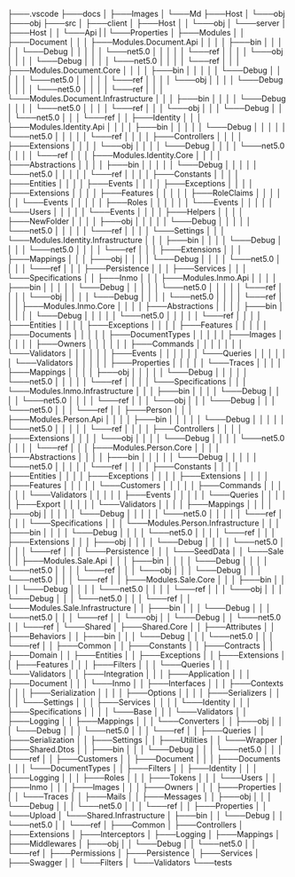 ├───.vscode
├───docs
│ ├───Images
│ └───Md
├───Host
│ └───obj
├───obj
├───src
│ ├───client
│ ├───Host
│ │ └───obj
│ └───server
│ ├───Host
│ │ └───Api
| | └───Properties
│ ├───Modules
│ │ ├───Document
│ │ │ ├───Modules.Document.Api
│ │ │ │ ├───bin
│ │ │ │ │ └───Debug
│ │ │ │ │ └───net5.0
│ │ │ │ │ └───ref
│ │ │ │ └───obj
│ │ │ │ └───Debug
│ │ │ │ └───net5.0
│ │ │ │ └───ref
│ │ │ ├───Modules.Document.Core
│ │ │ │ ├───bin
│ │ │ │ │ └───Debug
│ │ │ │ │ └───net5.0
│ │ │ │ │ └───ref
│ │ │ │ └───obj
│ │ │ │ └───Debug
│ │ │ │ └───net5.0
│ │ │ │ └───ref
│ │ │ └───Modules.Document.Infrastructure
│ │ │ ├───bin
│ │ │ │ └───Debug
│ │ │ │ └───net5.0
│ │ │ │ └───ref
│ │ │ └───obj
│ │ │ └───Debug
│ │ │ └───net5.0
│ │ │ └───ref
│ │ ├───Identity
│ │ │ ├───Modules.Identity.Api
│ │ │ │ ├───bin
│ │ │ │ │ └───Debug
│ │ │ │ │ └───net5.0
│ │ │ │ │ └───ref
│ │ │ │ ├───Controllers
│ │ │ │ ├───Extensions
│ │ │ │ └───obj
│ │ │ │ └───Debug
│ │ │ │ └───net5.0
│ │ │ │ └───ref
│ │ │ ├───Modules.Identity.Core
│ │ │ │ ├───Abstractions
│ │ │ │ ├───bin
│ │ │ │ │ └───Debug
│ │ │ │ │ └───net5.0
│ │ │ │ │ └───ref
│ │ │ │ ├───Constants
│ │ │ │ ├───Entities
│ │ │ │ ├───Events
│ │ │ │ ├───Exceptions
│ │ │ │ ├───Extensions
│ │ │ │ ├───Features
│ │ │ │ │ ├───RoleClaims
│ │ │ │ │ │ └───Events
│ │ │ │ │ ├───Roles
│ │ │ │ │ │ └───Events
│ │ │ │ │ └───Users
│ │ │ │ │ └───Events
│ │ │ │ ├───Helpers
│ │ │ │ ├───NewFolder
│ │ │ │ ├───obj
│ │ │ │ │ └───Debug
│ │ │ │ │ └───net5.0
│ │ │ │ │ └───ref
│ │ │ │ └───Settings
│ │ │ └───Modules.Identity.Infrastructure
│ │ │ ├───bin
│ │ │ │ └───Debug
│ │ │ │ └───net5.0
│ │ │ │ └───ref
│ │ │ ├───Extensions
│ │ │ ├───Mappings
│ │ │ ├───obj
│ │ │ │ └───Debug
│ │ │ │ └───net5.0
│ │ │ │ └───ref
│ │ │ ├───Persistence
│ │ │ ├───Services
│ │ │ └───Specifications
│ │ ├───Inmo
│ │ │ ├───Modules.Inmo.Api
│ │ │ │ ├───bin
│ │ │ │ │ └───Debug
│ │ │ │ │ └───net5.0
│ │ │ │ │ └───ref
│ │ │ │ └───obj
│ │ │ │ └───Debug
│ │ │ │ └───net5.0
│ │ │ │ └───ref
│ │ │ ├───Modules.Inmo.Core
│ │ │ │ ├───Abstractions
│ │ │ │ ├───bin
│ │ │ │ │ └───Debug
│ │ │ │ │ └───net5.0
│ │ │ │ │ └───ref
│ │ │ │ ├───Entities
│ │ │ │ ├───Exceptions
│ │ │ │ ├───Features
│ │ │ │ │ ├───Documents
│ │ │ │ │ ├───DocumentTypes
│ │ │ │ │ ├───Images
│ │ │ │ │ ├───Owners
│ │ │ │ │ │ ├───Commands
│ │ │ │ │ │ │ └───Validators
│ │ │ │ │ │ ├───Events
│ │ │ │ │ │ └───Queries
│ │ │ │ │ │ └───Validators
│ │ │ │ │ ├───Properties
│ │ │ │ │ └───Traces
│ │ │ │ ├───Mappings
│ │ │ │ ├───obj
│ │ │ │ │ └───Debug
│ │ │ │ │ └───net5.0
│ │ │ │ │ └───ref
│ │ │ │ └───Specifications
│ │ │ └───Modules.Inmo.Infrastructure
│ │ │ ├───bin
│ │ │ │ └───Debug
│ │ │ │ └───net5.0
│ │ │ │ └───ref
│ │ │ └───obj
│ │ │ └───Debug
│ │ │ └───net5.0
│ │ │ └───ref
│ │ ├───Person
│ │ │ ├───Modules.Person.Api
│ │ │ │ ├───bin
│ │ │ │ │ └───Debug
│ │ │ │ │ └───net5.0
│ │ │ │ │ └───ref
│ │ │ │ ├───Controllers
│ │ │ │ ├───Extensions
│ │ │ │ └───obj
│ │ │ │ └───Debug
│ │ │ │ └───net5.0
│ │ │ │ └───ref
│ │ │ ├───Modules.Person.Core
│ │ │ │ ├───Abstractions
│ │ │ │ ├───bin
│ │ │ │ │ └───Debug
│ │ │ │ │ └───net5.0
│ │ │ │ │ └───ref
│ │ │ │ ├───Constants
│ │ │ │ ├───Entities
│ │ │ │ ├───Exceptions
│ │ │ │ ├───Extensions
│ │ │ │ ├───Features
│ │ │ │ │ └───Customers
│ │ │ │ │ ├───Commands
│ │ │ │ │ │ └───Validators
│ │ │ │ │ ├───Events
│ │ │ │ │ └───Queries
│ │ │ │ │ ├───Export
│ │ │ │ │ └───Validators
│ │ │ │ ├───Mappings
│ │ │ │ ├───obj
│ │ │ │ │ └───Debug
│ │ │ │ │ └───net5.0
│ │ │ │ │ └───ref
│ │ │ │ └───Specifications
│ │ │ └───Modules.Person.Infrastructure
│ │ │ ├───bin
│ │ │ │ └───Debug
│ │ │ │ └───net5.0
│ │ │ │ └───ref
│ │ │ ├───Extensions
│ │ │ ├───obj
│ │ │ │ └───Debug
│ │ │ │ └───net5.0
│ │ │ │ └───ref
│ │ │ └───Persistence
│ │ │ └───SeedData
│ │ └───Sale
│ │ ├───Modules.Sale.Api
│ │ │ ├───bin
│ │ │ │ └───Debug
│ │ │ │ └───net5.0
│ │ │ │ └───ref
│ │ │ └───obj
│ │ │ └───Debug
│ │ │ └───net5.0
│ │ │ └───ref
│ │ ├───Modules.Sale.Core
│ │ │ ├───bin
│ │ │ │ └───Debug
│ │ │ │ └───net5.0
│ │ │ │ └───ref
│ │ │ └───obj
│ │ │ └───Debug
│ │ │ └───net5.0
│ │ │ └───ref
│ │ └───Modules.Sale.Infrastructure
│ │ ├───bin
│ │ │ └───Debug
│ │ │ └───net5.0
│ │ │ └───ref
│ │ └───obj
│ │ └───Debug
│ │ └───net5.0
│ │ └───ref
│ └───Shared
│ ├───Shared.Core
│ │ ├───Attributes
│ │ ├───Behaviors
│ │ ├───bin
│ │ │ └───Debug
│ │ │ └───net5.0
│ │ │ └───ref
│ │ ├───Common
│ │ ├───Constants
│ │ ├───Contracts
│ │ ├───Domain
│ │ ├───Entities
│ │ ├───Exceptions
│ │ ├───Extensions
│ │ ├───Features
│ │ │ ├───Filters
│ │ │ └───Queries
│ │ │ └───Validators
│ │ ├───Integration
│ │ │ ├───Application
│ │ │ ├───Document
│ │ │ └───Inmo
│ │ ├───Interfaces
│ │ │ ├───Contexts
│ │ │ ├───Serialization
│ │ │ │ ├───Options
│ │ │ │ ├───Serializers
│ │ │ │ └───Settings
│ │ │ ├───Services
│ │ │ │ └───Identity
│ │ │ ├───Specifications
│ │ │ │ └───Base
│ │ │ └───Validators
│ │ ├───Logging
│ │ ├───Mappings
│ │ │ └───Converters
│ │ ├───obj
│ │ │ └───Debug
│ │ │ └───net5.0
│ │ │ └───ref
│ │ ├───Queries
│ │ ├───Serialization
│ │ ├───Settings
│ │ ├───Utilities
│ │ └───Wrapper
│ ├───Shared.Dtos
│ │ ├───bin
│ │ │ └───Debug
│ │ │ └───net5.0
│ │ │ └───ref
│ │ ├───Customers
│ │ ├───Document
│ │ │ ├───Documents
│ │ │ └───DocumentTypes
│ │ ├───Filters
│ │ ├───Identity
│ │ │ ├───Logging
│ │ │ ├───Roles
│ │ │ ├───Tokens
│ │ │ └───Users
│ │ ├───Inmo
│ │ │ ├───Images
│ │ │ ├───Owners
│ │ │ ├───Properties
│ │ │ └───Traces
│ │ ├───Mails
│ │ ├───Messages
│ │ ├───obj
│ │ │ └───Debug
│ │ │ └───net5.0
│ │ │ └───ref
│ │ ├───Properties
│ │ └───Upload
│ └───Shared.Infrastructure
│ ├───bin
│ │ └───Debug
│ │ └───net5.0
│ │ └───ref
│ ├───Common
│ ├───Controllers
│ ├───Extensions
│ ├───Interceptors
│ ├───Logging
│ ├───Mappings
│ ├───Middlewares
│ ├───obj
│ │ └───Debug
│ │ └───net5.0
│ │ └───ref
│ ├───Permissions
│ ├───Persistence
│ ├───Services
│ ├───Swagger
│ │ └───Filters
│ └───Validators
└───tests
